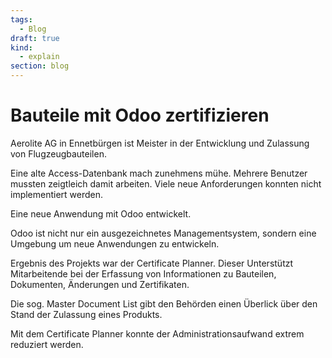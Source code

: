 ```yaml
---
tags:
  - Blog
draft: true
kind:
  - explain
section: blog
---
```

# Bauteile mit Odoo zertifizieren

Aerolite AG in Ennetbürgen ist Meister in der Entwicklung und Zulassung von Flugzeugbauteilen.

Eine alte Access-Datenbank mach zunehmens mühe. Mehrere Benutzer mussten zeigtleich damit arbeiten. Viele neue Anforderungen konnten nicht implementiert werden.

Eine neue Anwendung mit Odoo entwickelt.

Odoo ist nicht nur ein ausgezeichnetes Managementsystem, sondern eine Umgebung um neue Anwendungen zu entwickeln.

Ergebnis des Projekts war der Certificate Planner. Dieser Unterstützt Mitarbeitende bei der Erfassung von Informationen zu Bauteilen, Dokumenten, Änderungen und Zertifikaten.

Die sog. Master Document List gibt den Behörden einen Überlick über den Stand der Zulassung eines Produkts.

Mit dem Certificate Planner konnte der Administrationsaufwand extrem reduziert werden.


